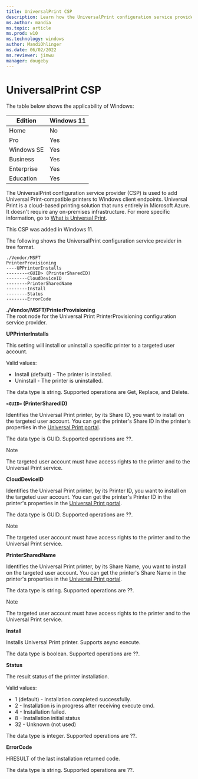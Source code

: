 ```yaml
---
title: UniversalPrint CSP
description: Learn how the UniversalPrint configuration service provider (CSP) is used to install printers on Windows client devices.
ms.author: mandia
ms.topic: article
ms.prod: w10
ms.technology: windows
author: MandiOhlinger
ms.date: 06/02/2022
ms.reviewer: jimwu
manager: dougeby
---
```


# UniversalPrint CSP

The table below shows the applicability of Windows:

|Edition|Windows 11|
|--- |--- |
|Home|No|
|Pro|Yes|
|Windows SE|Yes|
|Business|Yes|
|Enterprise|Yes|
|Education|Yes|

The UniversalPrint configuration service provider (CSP) is used to add Universal Print-compatible printers to Windows client endpoints. Universal Print is a cloud-based printing solution that runs entirely in Microsoft Azure. It doesn't require any on-premises infrastructure. For more specific information, go to [What is Universal Print](/universal-print/fundamentals/universal-print-whatis).

This CSP was added in Windows 11.

The following shows the UniversalPrint configuration service provider in tree format.

```console
./Vendor/MSFT
PrinterProvisioning
----UPPrinterInstalls
--------<GUID> (PrinterSharedID)
--------CloudDeviceID
--------PrinterSharedName
--------Install
--------Status
--------ErrorCode
```

<a href="" id="PrinterProvisioning"></a>**./Vendor/MSFT/PrinterProvisioning**  
The root node for the Universal Print PrinterProvisioning configuration service provider.

<a href="" id="upprinterinstalls"></a>**UPPrinterInstalls**

This setting will install or uninstall a specific printer to a targeted user account.

Valid values:

- Install (default) - The printer is installed.
- Uninstall - The printer is uninstalled.

The data type is string. Supported operations are Get, Replace, and Delete.

<a href="" id="guidprintersharedid)"></a>**`<GUID>` (PrinterSharedID)**

Identifies the Universal Print printer, by its Share ID, you want to install on the targeted user account. You can get the printer's Share ID in the printer's properties in the [Universal Print portal](/universal-print/portal/navigate-up).

The data type is GUID. Supported operations are ??.

> [!NOTE]
> The targeted user account must have access rights to the printer and to the Universal Print service.

<a href="" id="clouddeviceid"></a>**CloudDeviceID**

Identifies the Universal Print printer, by its Printer ID, you want to install on the targeted user account. You can get the printer's Printer ID in the printer's properties in the [Universal Print portal](/universal-print/portal/navigate-up).

The data type is GUID. Supported operations are ??.

> [!NOTE]
> The targeted user account must have access rights to the printer and to the Universal Print service.

<a href="" id="printersharedname"></a>**PrinterSharedName**

Identifies the Universal Print printer, by its Share Name, you want to install on the targeted user account. You can get the printer's Share Name in the printer's properties in the [Universal Print portal](/universal-print/portal/navigate-up).

The data type is string. Supported operations are ??.

> [!NOTE]
> The targeted user account must have access rights to the printer and to the Universal Print service.

<a href="" id="install"></a>**Install**

Installs Universal Print printer. Supports async execute.

The data type is boolean. Supported operations are ??.

<a href="" id="status"></a>**Status**

The result status of the printer installation.

Valid values:

- 1 (default) - Installation completed successfully.
- 2 - Installation is in progress after receiving execute cmd.
- 4 - Installation failed.
- 8 - Installation initial status
- 32 - Unknown (not used)

The data type is integer. Supported operations are ??.

<a href="" id="errorcode"></a>**ErrorCode**

HRESULT of the last installation returned code.

The data type is string. Supported operations are ??.
